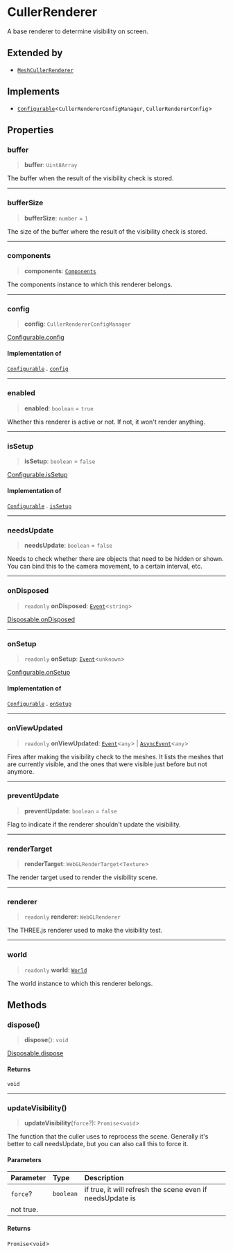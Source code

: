 # CullerRenderer

A base renderer to determine visibility on screen.

## Extended by

- [`MeshCullerRenderer`](MeshCullerRenderer.md)

## Implements

- [`Configurable`](../interfaces/Configurable.md)\<`CullerRendererConfigManager`, `CullerRendererConfig`\>

## Properties

### buffer

> **buffer**: `Uint8Array`

The buffer when the result of the visibility check is stored.

***

### bufferSize

> **bufferSize**: `number` = `1`

The size of the buffer where the result of the visibility check is stored.

***

### components

> **components**: [`Components`](Components.md)

The components instance to which this renderer belongs.

***

### config

> **config**: `CullerRendererConfigManager`

[Configurable.config](../interfaces/Configurable.md#config)

#### Implementation of

[`Configurable`](../interfaces/Configurable.md) . [`config`](../interfaces/Configurable.md#config)

***

### enabled

> **enabled**: `boolean` = `true`

Whether this renderer is active or not. If not, it won't render anything.

***

### isSetup

> **isSetup**: `boolean` = `false`

[Configurable.isSetup](../interfaces/Configurable.md#issetup)

#### Implementation of

[`Configurable`](../interfaces/Configurable.md) . [`isSetup`](../interfaces/Configurable.md#issetup)

***

### needsUpdate

> **needsUpdate**: `boolean` = `false`

Needs to check whether there are objects that need to be hidden or shown.
You can bind this to the camera movement, to a certain interval, etc.

***

### onDisposed

> `readonly` **onDisposed**: [`Event`](Event.md)\<`string`\>

[Disposable.onDisposed](../interfaces/Disposable.md#ondisposed)

***

### onSetup

> `readonly` **onSetup**: [`Event`](Event.md)\<`unknown`\>

[Configurable.onSetup](../interfaces/Configurable.md#onsetup)

#### Implementation of

[`Configurable`](../interfaces/Configurable.md) . [`onSetup`](../interfaces/Configurable.md#onsetup)

***

### onViewUpdated

> `readonly` **onViewUpdated**: [`Event`](Event.md)\<`any`\> \| [`AsyncEvent`](AsyncEvent.md)\<`any`\>

Fires after making the visibility check to the meshes. It lists the
meshes that are currently visible, and the ones that were visible
just before but not anymore.

***

### preventUpdate

> **preventUpdate**: `boolean` = `false`

Flag to indicate if the renderer shouldn't update the visibility.

***

### renderTarget

> **renderTarget**: `WebGLRenderTarget`\<`Texture`\>

The render target used to render the visibility scene.

***

### renderer

> `readonly` **renderer**: `WebGLRenderer`

The THREE.js renderer used to make the visibility test.

***

### world

> `readonly` **world**: [`World`](../interfaces/World.md)

The world instance to which this renderer belongs.

## Methods

### dispose()

> **dispose**(): `void`

[Disposable.dispose](../interfaces/Disposable.md#dispose)

#### Returns

`void`

***

### updateVisibility()

> **updateVisibility**(`force`?): `Promise`\<`void`\>

The function that the culler uses to reprocess the scene. Generally it's
better to call needsUpdate, but you can also call this to force it.

#### Parameters

| Parameter | Type | Description |
| :------ | :------ | :------ |
| `force`? | `boolean` | if true, it will refresh the scene even if needsUpdate is not true. |

#### Returns

`Promise`\<`void`\>
